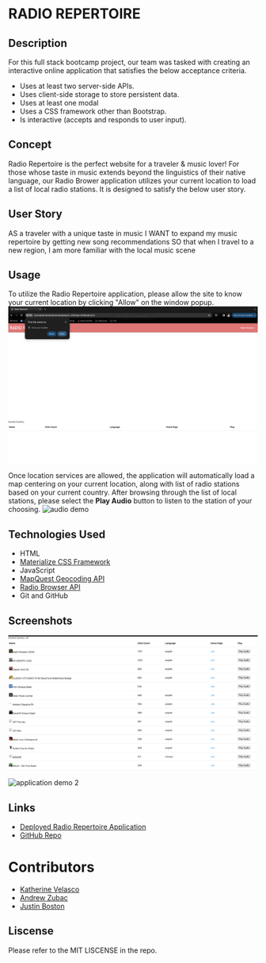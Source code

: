 # RADIO REPERTOIRE

## Description

For this full stack bootcamp project, our team was tasked with creating an interactive online application that satisfies the below acceptance criteria. 
<ul>
<li>Uses at least two server-side APIs.</li>
<li>Uses client-side storage to store persistent data.</li>
<li>Uses at least one modal </li>
<li>Uses a CSS framework other than Bootstrap.</li>
<li>Is interactive (accepts and responds to user input).</li>
</ul>

## Concept

Radio Repertoire is the perfect website for a traveler & music lover! For those whose taste in music extends beyond the linguistics of their native language, our Radio Brower application utilizes your current location to load a list of local radio stations. It is designed to satisfy the below user story. 

## User Story

AS a traveler with a unique taste in music
I WANT to expand my music repertoire by getting new song recommendations 
SO that when I travel to a new region, I am more familiar with the local music scene

## Usage

To utilize the Radio Repertoire application, please allow the site to know your current location by clicking "Allow" on the window popup.
![location demo](./assets/location-demo.png)

Once location services are allowed, the application will automatically load a map centering on your current location, along with list of radio stations based on your current country. After browsing through the list of local stations, please select the <b>Play Audio</b> button to listen to the station of your choosing. 
![audio demo](./assets/audio-demo.png)

## Technologies Used

<ul>
<li>HTML</li>
<li><a href="http://materializecss.com">Materialize CSS Framework</a></li>
<li>JavaScript</li>
<li><a href="https://developer.mapquest.com/documentation/geocoding-api">MapQuest Geocoding API</a></li>
<li><a href="https://www.radio-browser.info/">Radio Browser API</a></li>
<li>Git and GitHub</li>
</ul>

## Screenshots

![application demo 1](./assets/application-demo-1.png)

![application demo 2](./assets/application-demo-2.png)

## Links

<ul>
<li><a href="https://katvela24.github.io/project1_API/">Deployed Radio Repertoire Application</a></li>
<li><a href="https://github.com/katvela24/project1_API">GitHub Repo</a></li>
</ul>

# Contributors

<ul>
<li><a href="https://github.com/katvela24">Katherine Velasco</a></li>
<li><a href="https://github.com/kitasauce">Andrew Zubac</a></li>
<li><a href="https://github.com/justinboston">Justin Boston</a></li>
</ul>

## Liscense

Please refer to the MIT LISCENSE in the repo.
